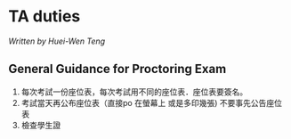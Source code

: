 # TA duties

*Written by Huei-Wen Teng*

## General Guidance for Proctoring Exam 

1) 每次考試一份座位表，每次考試用不同的座位表．座位表要簽名。
2) 考試當天再公布座位表（直接po 在螢幕上 或是多印幾張) 不要事先公告座位表
3) 檢查學生證
